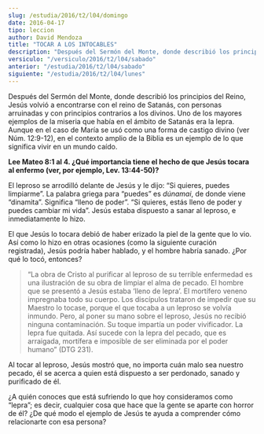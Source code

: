```yaml
---
slug: /estudia/2016/t2/l04/domingo
date: 2016-04-17
tipo: leccion
author: David Mendoza
title: "TOCAR A LOS INTOCABLES"
description: "Después del Sermón del Monte, donde describió los principios del Reino,  Jesús volvió a encontrarse con el reino de Satanás, con personas arruinadas  y con principios contrarios a los divinos. Uno de los mayores ejemplos de la  miseria que había en el ámbito de Sataná..."
versiculo: "/versiculo/2016/t2/l04/sabado"
anterior: "/estudia/2016/t2/l04/sabado"
siguiente: "/estudia/2016/t2/l04/lunes"
---
```


Después del Sermón del Monte, donde describió los principios del Reino, Jesús volvió a encontrarse con el reino de Satanás, con personas arruinadas y con principios contrarios a los divinos. Uno de los mayores ejemplos de la miseria que había en el ámbito de Satanás era la lepra. Aunque en el caso de María se usó como una forma de castigo divino (ver Núm. 12:9-12), en el contexto amplio de la Biblia es un ejemplo de lo que significa vivir en un mundo caído.

**Lee Mateo 8:1 al 4. ¿Qué importancia tiene el hecho de que Jesús tocara al enfermo (ver, por ejemplo, Lev. 13:44-50)?**

El leproso se arrodilló delante de Jesús y le dijo: “Si quieres, puedes limpiarme”. La palabra griega para “puedes” es _dúnamai_, de donde viene “dinamita”. Significa “lleno de poder”. “Si quieres, estás lleno de poder y puedes cambiar mi vida”. Jesús estaba dispuesto a sanar al leproso, e inmediatamente lo hizo.

El que Jesús lo tocara debió de haber erizado la piel de la gente que lo vio. Así como lo hizo en otras ocasiones (como la siguiente curación registrada), Jesús podría haber hablado, y el hombre habría sanado. ¿Por qué lo tocó, entonces?

> “La obra de Cristo al purificar al leproso de su terrible enfermedad es una ilustración de su obra de limpiar el alma de pecado. El hombre que se presentó a Jesús estaba ‘lleno de lepra’. El mortífero veneno impregnaba todo su cuerpo. Los discípulos trataron de impedir que su Maestro lo tocase, porque el que tocaba a un leproso se volvía inmundo. Pero, al poner su mano sobre el leproso, Jesús no recibió ninguna contaminación. Su toque impartía un poder vivificador. La lepra fue quitada. Así sucede con la lepra del pecado, que es arraigada, mortífera e imposible de ser eliminada por el poder humano” (DTG 231).

Al tocar al leproso, Jesús mostró que, no importa cuán malo sea nuestro pecado, él se acerca a quien está dispuesto a ser perdonado, sanado y purificado de él.

¿A quién conoces que está sufriendo lo que hoy consideramos como “lepra”; es decir, cualquier cosa que hace que la gente se aparte con horror de él? ¿De qué modo el ejemplo de Jesús te ayuda a comprender cómo relacionarte con esa persona?
